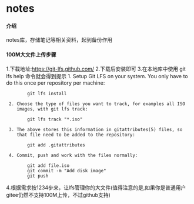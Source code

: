 # notes

#### 介绍
notes库，存储笔记等相关资料，起到备份作用

#### 100M大文件上传步骤
1.下载地址:https://git-lfs.github.com/
2.下载后安装即可
3.在本地库中使用 git lfs help 命令就会得到提示
     1. Setup Git LFS on your system. You only have to do this once per
        repository per machine:

            git lfs install

     2. Choose the type of files you want to track, for examples all ISO
        images, with git lfs track:

            git lfs track "*.iso"

     3. The above stores this information in gitattributes(5) files, so
        that file need to be added to the repository:

            git add .gitattributes

     4. Commit, push and work with the files normally:

            git add file.iso
            git commit -m "Add disk image"
            git push

4.根据需求按1234步来，让lfs管理你的大文件(值得注意的是,如果你是普通用户gitee仍然不支持100M上传，不过github支持)
